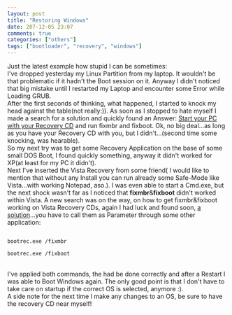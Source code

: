 ```yaml
---
layout: post
title: "Restoring Windows"
date: 207-12-05 23:07
comments: true
categories: ["others"]
tags: ["bootloader", "recovery", "windows"]
---
```

Just the latest example how stupid I can be sometimes:  
I've dropped yesterday my Linux Partition from my laptop. It wouldn't be that problematic if it hadn't the Boot session on it. Anyway I didn't noticed that big mistake until I restarted my Laptop and encounter some Error while Loading GRUB.  
After the first seconds of thinking, what happened, I started to knock my head against the table(not really:)). As soon as I stopped to hate myself I made a search for a solution and quickly found an Answer: [Start your PC with your Recovery CD](http://www.pcwelt.de/forum/windows-xp-server-2003/158389-grub-bootloader-gel-scht-xp-startet-2.html) and run fixmbr and fixboot. Ok, no big deal...as long as you have your Recovery CD with you, but I didn't...(second time some knocking, was hearable).  
So my next try was to get some Recovery Application on the base of some small DOS Boot, I found quickly something, anyway it didn't worked for XP(at least for my PC it didn't).  
Next I've inserted the Vista Recovery from some friend( I would like to mention that without any Install you can run already some Safe-Mode like Vista...with working Notepad, aso.). I was even able to start a Cmd.exe, but the next shock wasn't far as I noticed that **fixmbr**&amp;**fixboot** didn't worked within Vista. A new search was on the way, on how to get fixmbr&amp;fixboot working on Vista Recovery CDs, again I had luck and found soon, [a solution](http://www.linuxforums.org/forum/installation/94066-need-fix-mbr.html)...you have to call them as Parameter through some other application:  
<code>  
bootrec.exe /fixmbr  
bootrec.exe /fixboot  
</code>  
I've applied both commands, the had be done correctly and after a Restart I was able to Boot Windows again. The only good point is that I don't have to take care on startup if the correct OS is selected, anymore :).  
A side note for the next time I make any changes to an OS, be sure to have the recovery CD near myself!
